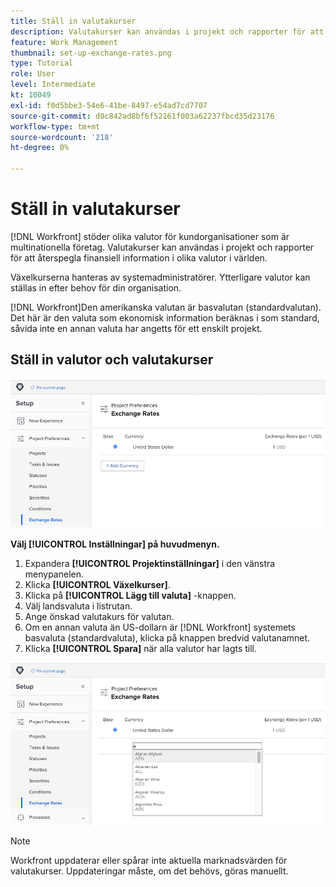 ```yaml
---
title: Ställ in valutakurser
description: Valutakurser kan användas i projekt och rapporter för att återspegla finansiell information i olika valutor i världen.
feature: Work Management
thumbnail: set-up-exchange-rates.png
type: Tutorial
role: User
level: Intermediate
kt: 10049
exl-id: f0d5bbe3-54e6-41be-8497-e54ad7cd7707
source-git-commit: d0c842ad8bf6f52161f003a62237fbcd35d23176
workflow-type: tm+mt
source-wordcount: '218'
ht-degree: 0%

---
```


# Ställ in valutakurser

[!DNL Workfront] stöder olika valutor för kundorganisationer som är multinationella företag. Valutakurser kan användas i projekt och rapporter för att återspegla finansiell information i olika valutor i världen.

Växelkurserna hanteras av systemadministratörer. Ytterligare valutor kan ställas in efter behov för din organisation.

[!DNL Workfront]Den amerikanska valutan är basvalutan (standardvalutan). Det här är den valuta som ekonomisk information beräknas i som standard, såvida inte en annan valuta har angetts för ett enskilt projekt.

## Ställ in valutor och valutakurser

![En bild av hur du väljer valutakurser](assets/setting-up-finances-4.png)

**Välj [!UICONTROL Inställningar] på huvudmenyn.**

1. Expandera **[!UICONTROL Projektinställningar]** i den vänstra menypanelen.
1. Klicka **[!UICONTROL Växelkurser]**.
1. Klicka på **[!UICONTROL Lägg till valuta]** -knappen.
1. Välj landsvaluta i listrutan.
1. Ange önskad valutakurs för valutan.
1. Om en annan valuta än US-dollarn är [!DNL Workfront] systemets basvaluta (standardvaluta), klicka på knappen bredvid valutanamnet.
1. Klicka **[!UICONTROL Spara]** när alla valutor har lagts till.

![En bild av hur du lägger till en valuta i valutakurslistan](assets/setting-up-finances-5.png)

>[!NOTE]
>
>Workfront uppdaterar eller spårar inte aktuella marknadsvärden för valutakurser. Uppdateringar måste, om det behövs, göras manuellt.
